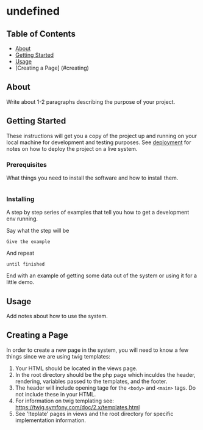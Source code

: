 # undefined

## Table of Contents

- [About](#about)
- [Getting Started](#getting_started)
- [Usage](#usage)
- [Creating a Page] (#creating)
## About <a name = "about"></a>

Write about 1-2 paragraphs describing the purpose of your project.

## Getting Started <a name = "getting_started"></a>

These instructions will get you a copy of the project up and running on your local machine for development and testing purposes. See [deployment](#deployment) for notes on how to deploy the project on a live system.

### Prerequisites

What things you need to install the software and how to install them.

```

```

### Installing

A step by step series of examples that tell you how to get a development env running.

Say what the step will be

```
Give the example
```

And repeat

```
until finished
```

End with an example of getting some data out of the system or using it for a little demo.

## Usage <a name = "usage"></a>

Add notes about how to use the system.

## Creating a Page <a name = "creating"></a>

In order to create a new page in the system, you will need to know a few things since we are using twig templates:

1. Your HTML should be located in the views page.
2. In the root directory should be the php page which inculdes the header, rendering, variables passed to the templates, and the footer.
2. The header will include opening tage for the `<body>` and `<main>` tags. Do not include these in your HTML.
3. For information on twig templating see: https://twig.symfony.com/doc/2.x/templates.html
4. See '!teplate' pages in views and the root directory for specific implementation information.